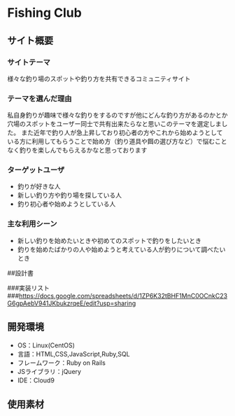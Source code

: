 
# Fishing Club

## サイト概要
### サイトテーマ
 様々な釣り場のスポットや釣り方を共有できるコミュニティサイト

### テーマを選んだ理由
私自身釣りが趣味で様々な釣りをするのですが他にどんな釣り方があるのかとか穴場のスポットをユーザー同士で共有出来たらなと思いこのテーマを選定しました。
また近年で釣り人が急上昇しており初心者の方やこれから始めようとしている方に利用してもらうことで始め方（釣り道具や餌の選び方など）で悩むことなく釣りを楽しんでもらえるかなと思っております

### ターゲットユーザ
* 釣りが好きな人
* 新しい釣り方や釣り場を探している人
* 釣り初心者や始めようとしている人

### 主な利用シーン
* 新しい釣りを始めたいときや初めてのスポットで釣りをしたいとき
* 釣りを始めたばかりの人や始めようと考えている人が釣りについて調べたいとき

##設計書


###実装リスト
###https://docs.google.com/spreadsheets/d/1ZP6K32tBHF1MnC0OCnkC23G6gpAebV941JKbukzrqeE/edit?usp=sharing

## 開発環境
- OS：Linux(CentOS)
- 言語：HTML,CSS,JavaScript,Ruby,SQL
- フレームワーク：Ruby on Rails
- JSライブラリ：jQuery
- IDE：Cloud9

## 使用素材